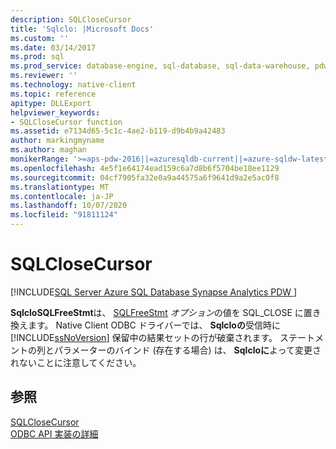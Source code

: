 ```yaml
---
description: SQLCloseCursor
title: 'Sqlclo: |Microsoft Docs'
ms.custom: ''
ms.date: 03/14/2017
ms.prod: sql
ms.prod_service: database-engine, sql-database, sql-data-warehouse, pdw
ms.reviewer: ''
ms.technology: native-client
ms.topic: reference
apitype: DLLExport
helpviewer_keywords:
- SQLCloseCursor function
ms.assetid: e7134d65-5c1c-4ae2-b119-d9b4b9a42483
author: markingmyname
ms.author: maghan
monikerRange: '>=aps-pdw-2016||=azuresqldb-current||=azure-sqldw-latest||>=sql-server-2016||=sqlallproducts-allversions||>=sql-server-linux-2017||=azuresqldb-mi-current'
ms.openlocfilehash: 4e5f1e64174ead159c6a7d8b6f5704be18ee1129
ms.sourcegitcommit: 04cf7905fa32e0a9a44575a6f9641d9a2e5ac0f8
ms.translationtype: MT
ms.contentlocale: ja-JP
ms.lasthandoff: 10/07/2020
ms.locfileid: "91811124"
---
```

# <a name="sqlclosecursor"></a>SQLCloseCursor
[!INCLUDE[SQL Server Azure SQL Database Synapse Analytics PDW ](../../includes/applies-to-version/sql-asdb-asdbmi-asa-pdw.md)]

  **SqlcloSQLFreeStmt**は、 [SQLFreeStmt](../../relational-databases/native-client-odbc-api/sqlfreestmt.md) *オプション*の値を SQL_CLOSE に置き換えます。 Native Client ODBC ドライバーでは、 **Sqlcloの**受信時に [!INCLUDE[ssNoVersion](../../includes/ssnoversion-md.md)] 保留中の結果セットの行が破棄されます。 ステートメントの列とパラメーターのバインド (存在する場合) は、 **Sqlcloに**よって変更されないことに注意してください。  
  
## <a name="see-also"></a>参照  
 [SQLCloseCursor]()   
 [ODBC API 実装の詳細](../../relational-databases/native-client-odbc-api/odbc-api-implementation-details.md)  
  

